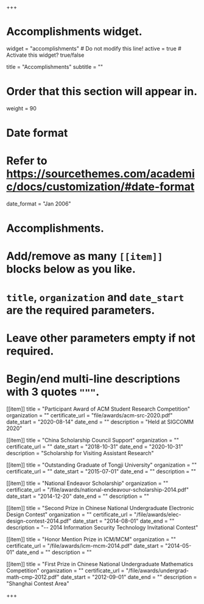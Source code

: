 +++
# Accomplishments widget.
widget = "accomplishments"  # Do not modify this line!
active = true  # Activate this widget? true/false

title = "Accomplish&shy;ments"
subtitle = ""

# Order that this section will appear in.
weight = 90

# Date format
#   Refer to https://sourcethemes.com/academic/docs/customization/#date-format
date_format = "Jan 2006"

# Accomplishments.
#   Add/remove as many `[[item]]` blocks below as you like.
#   `title`, `organization` and `date_start` are the required parameters.
#   Leave other parameters empty if not required.
#   Begin/end multi-line descriptions with 3 quotes `"""`.

[[item]]
  title = "Participant Award of ACM Student Research Competition"
  organization = ""
  certificate_url = "file/awards/acm-src-2020.pdf"
  date_start = "2020-08-14"
  date_end = ""
  description = "Held at SIGCOMM 2020"

[[item]]
  title = "China Scholarship Council Support"
  organization = ""
  certificate_url = ""
  date_start = "2018-10-31"
  date_end = "2020-10-31"
  description = "Scholarship for Visiting Assistant Research"

[[item]]
  title = "Outstanding Graduate of Tongji University"
  organization = ""
  certificate_url = ""
  date_start = "2015-07-01"
  date_end = ""
  description = ""

[[item]]
  title = "National Endeavor Scholarship"
  organization = ""
  certificate_url = "/file/awards/national-endeavour-scholarship-2014.pdf"
  date_start = "2014-12-20"
  date_end = ""
  description = ""

[[item]]
  title = "Second Prize in Chinese National Undergraduate Electronic Design Contest"
  organization = ""
  certificate_url = "/file/awards/elec-design-contest-2014.pdf"
  date_start = "2014-08-01"
  date_end = ""
  description = "-- 2014 Information Security Technology Invitational Contest"

[[item]]
  title = "Honor Mention Prize in ICM/MCM"
  organization = ""
  certificate_url = "/file/awards/icm-mcm-2014.pdf"
  date_start = "2014-05-01"
  date_end = ""
  description = ""
  
[[item]]
  title = "First Prize in Chinese National Undergraduate Mathematics Competition"
  organization = ""
  certificate_url = "/file/awards/undergrad-math-cmp-2012.pdf"
  date_start = "2012-09-01"
  date_end = ""
  description = "Shanghai Contest Area"

+++
